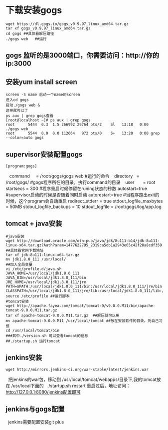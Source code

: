 # 下载安装gogs
    wget https://dl.gogs.io/gogs_v0.9.97_linux_amd64.tar.gz
    tar xf gogs_v0.9.97_linux_amd64.tar.gz
    cd gogs ##具体看解压路径
    ./gogs web   ##运行
    
## gogs 监听的是3000端口，你需要访问：http://你的ip:3000
## 安装yum install screen
    screen -S name 启动一个name的screen
    进入cd gogs
    启动./gogs web &
    这样就可以了
    ps aux | grep gogs查看
    [root@localhost ~]# ps aux | grep gogs
    root      5444  0.3  1.5 266992 29764 pts/2    Sl   13:18   0:00 ./gogs web
    root      5544  0.0  0.0 112664   972 pts/0    S+   13:20   0:00 grep --color=auto gogs
    
## supervisor安装配置gogs
    [program:gogs]
    command     = /root/gogs/gogs web #运行的命令
    directory   = /root/gogs/ #gogs程序所在的目录，执行command的目录
    user        = root
    startsecs   = 300 #程序重启时候停留在runing状态的秒数
    autostart=true    #supervisor启动的时候是否随着同时启动
    autorestart=true   #当程序跑出exit的时候，这个program会自动重启
    redirect_stderr         = true
    stdout_logfile_maxbytes = 50MB
    stdout_logfile_backups  = 10
    stdout_logfile          = /root/gogs/log/app.log


## tomcat + java安装
    #java安装
    wget http://download.oracle.com/otn-pub/java/jdk/8u111-b14/jdk-8u111-linux-x64.tar.gz?AuthParam=1477622795_2319ca5db1a2943e65c42f28a8cdf359 ##具体看官网下载地址
    tar xf jdk-8u111-linux-x64.tar.gz 
    mv jdk1.8.0_111 /usr/local/
    ##加入全局变量
    vi /etc/profile.d/java.sh
    JAVA_HOME=/usr/local/jdk1.8.0_111
    JAVA_BIN=/usr/local/jdk1.8.0_111/bin
    JRE_HOME=/usr/local/jdk1.8.0_111/jre
    PATH=$PATH:/usr/local/jdk1.8.0_111/bin:/usr/local/jdk1.8.0_111/jre/bin
    CLASSPATH=/usr/local/jdk1.8.0_111/jre/lib:/usr/local/jdk1.8.0_111/lib:/usr/local/jdk1.8.0_111/jre/lib/charsets.jar
    source /etc/profile ##运行脚本
    #tomcat安装
    wget http://apache.fayea.com/tomcat/tomcat-9/v9.0.0.M11/bin/apache-tomcat-9.0.0.M11.tar.gz
    tar xf apache-tomcat-9.0.0.M11.tar.gz  ##解压就可以用
    mv apache-tomcat-9.0.0.M11 /usr/local/tomcat ##放在安装软件的目录。凭自己习惯
    cd /usr/local/tomcat/bin
    ###其中./version.sh 可以查看tomcat的信息
    ##./startup.sh 运行tomcat
    
 ## jenkins安装
    wget http://mirrors.jenkins-ci.org/war-stable/latest/jenkins.war
    把jenkins的war包，移动到 /usr/local/tomcat/webapps/目录下,我的tomcat放在 /usr/local下面的
    ./startup.sh restart 重启过后，地址访问：http://127.0.0.1:8080/jenkins配置即可
  
 ## jenkins与gogs配置
    jenkins需要配置安装git plus
